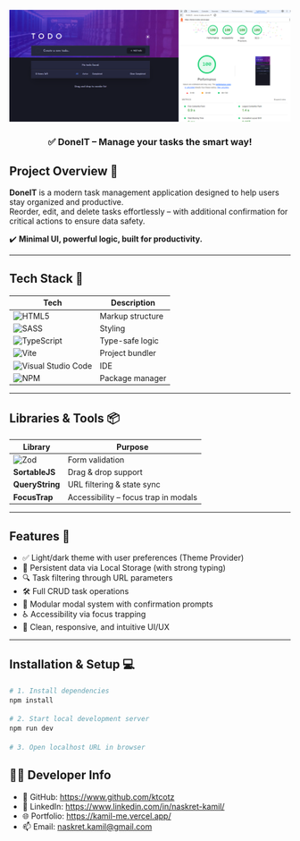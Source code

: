 ![DoneIT](./public/assets/images/design.png)

<h3 align="center"> ✅ DoneIT – Manage your tasks the smart way! </h3>

## Project Overview 🎨

**DoneIT** is a modern task management application designed to help users stay organized and productive.  
Reorder, edit, and delete tasks effortlessly – with additional confirmation for critical actions to ensure data safety.

✔️ **Minimal UI, powerful logic, built for productivity.**

---

## Tech Stack 🧰

| Tech | Description |
|------|-------------|
| ![HTML5](https://img.shields.io/badge/html5-%23E34F26.svg?style=for-the-badge&logo=html5&logoColor=white&style=flat) | Markup structure |
| ![SASS](https://img.shields.io/badge/SASS-hotpink.svg?style=for-the-badge&logo=SASS&logoColor=white&style=flat) | Styling |
| ![TypeScript](https://img.shields.io/badge/typescript-%23007ACC.svg?style=for-the-badge&logo=typescript&logoColor=white&style=flat) | Type-safe logic |
| ![Vite](https://img.shields.io/badge/vite-%23646CFF.svg?style=for-the-badge&logo=vite&logoColor=white&style=flat) | Project bundler |
| ![Visual Studio Code](https://img.shields.io/badge/VSCode-%230078d7.svg?style=for-the-badge&logo=visual-studio-code&logoColor=white&style=flat) | IDE |
| ![NPM](https://img.shields.io/badge/NPM-%23CB3837.svg?style=for-the-badge&logo=npm&logoColor=white&style=flat) | Package manager |

---

## Libraries & Tools 📦

| Library | Purpose |
|---------|---------|
| ![Zod](https://img.shields.io/badge/zod-%233068b7.svg?style=for-the-badge&logo=zod&logoColor=white&style=flat) | Form validation |
| **SortableJS** | Drag & drop support |
| **QueryString** | URL filtering & state sync |
| **FocusTrap** | Accessibility – focus trap in modals |

---

## Features 🚀

- ✅ Light/dark theme with user preferences (Theme Provider)
- 📁 Persistent data via Local Storage (with strong typing)
- 🔍 Task filtering through URL parameters
- 🛠️ Full CRUD task operations
- 🧩 Modular modal system with confirmation prompts
- ♿ Accessibility via focus trapping
- 🎨 Clean, responsive, and intuitive UI/UX

---

## Installation & Setup 💻

```bash
# 1. Install dependencies
npm install

# 2. Start local development server
npm run dev

# 3. Open localhost URL in browser
```

## 👨‍💻 Developer Info
- 🐙 GitHub: https://www.github.com/ktcotz
- 💼 LinkedIn: https://www.linkedin.com/in/naskret-kamil/
- 🌐 Portfolio: https://kamil-me.vercel.app/
- 📫 Email: naskret.kamil@gmail.com
